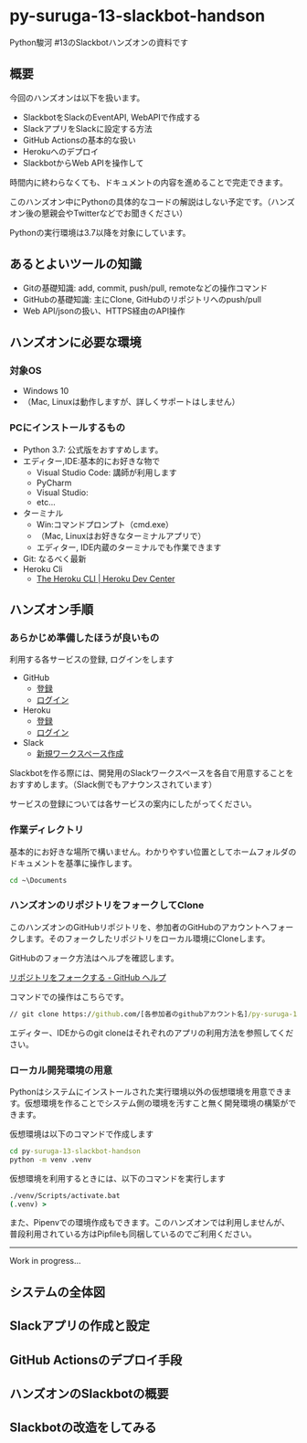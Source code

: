 # py-suruga-13-slackbot-handson

Python駿河 #13のSlackbotハンズオンの資料です

## 概要

今回のハンズオンは以下を扱います。

- SlackbotをSlackのEventAPI, WebAPIで作成する
- SlackアプリをSlackに設定する方法
- GitHub Actionsの基本的な扱い
- Herokuへのデプロイ
- SlackbotからWeb APIを操作して

時間内に終わらなくても、ドキュメントの内容を進めることで完走できます。

このハンズオン中にPythonの具体的なコードの解説はしない予定です。（ハンズオン後の懇親会やTwitterなどでお聞きください）

Pythonの実行環境は3.7以降を対象にしています。

## あるとよいツールの知識

- Gitの基礎知識: add, commit, push/pull, remoteなどの操作コマンド
- GitHubの基礎知識: 主にClone, GitHubのリポジトリへのpush/pull
- Web API/jsonの扱い、HTTPS経由のAPI操作

## ハンズオンに必要な環境

### 対象OS

- Windows 10
- （Mac, Linuxは動作しますが、詳しくサポートはしません）

### PCにインストールするもの

- Python 3.7: 公式版をおすすめします。
- エディター,IDE:基本的にお好きな物で
  - Visual Studio Code: 講師が利用します
  - PyCharm
  - Visual Studio:
  - etc...
- ターミナル
  - Win:コマンドプロンプト（cmd.exe）
  - （Mac, Linuxはお好きなターミナルアプリで）
  - エディター, IDE内蔵のターミナルでも作業できます
- Git: なるべく最新
- Heroku Cli
  - [The Heroku CLI | Heroku Dev Center](https://devcenter.heroku.com/articles/heroku-cli#download-and-install)

## ハンズオン手順

### あらかじめ準備したほうが良いもの

利用する各サービスの登録, ログインをします

- GitHub
  - [登録](https://github.com/join)
  - [ログイン](https://github.com/login)
- Heroku
  - [登録](https://signup.heroku.com/jp)
  - [ログイン](https://id.heroku.com/login)
- Slack
  - [新規ワークスペース作成](https://slack.com/get-started#/create)

Slackbotを作る際には、開発用のSlackワークスペースを各自で用意することをおすすめします。（Slack側でもアナウンスされています）

サービスの登録については各サービスの案内にしたがってください。

### 作業ディレクトリ

基本的にお好きな場所で構いません。わかりやすい位置としてホームフォルダのドキュメントを基準に操作します。

```cmd
cd ~\Documents
```

### ハンズオンのリポジトリをフォークしてClone

このハンズオンのGitHubリポジトリを、参加者のGitHubのアカウントへフォークします。そのフォークしたリポジトリをローカル環境にCloneします。

GitHubのフォーク方法はヘルプを確認します。

[リポジトリをフォークする - GitHub ヘルプ](https://help.github.com/ja/github/getting-started-with-github/fork-a-repo)

コマンドでの操作はこちらです。

```cmd
// git clone https://github.com/[各参加者のgithubアカウント名]/py-suruga-13-slackbot-handson.git
```

エディター、IDEからのgit cloneはそれぞれのアプリの利用方法を参照してください。

### ローカル開発環境の用意

Pythonはシステムにインストールされた実行環境以外の仮想環境を用意できます。仮想環境を作ることでシステム側の環境を汚すこと無く開発環境の構築ができます。

仮想環境は以下のコマンドで作成します

```cmd
cd py-suruga-13-slackbot-handson
python -m venv .venv
```

仮想環境を利用するときには、以下のコマンドを実行します

```cmd
./venv/Scripts/activate.bat
(.venv) >
```

また、Pipenvでの環境作成もできます。このハンズオンでは利用しませんが、普段利用されている方はPipfileも同梱しているのでご利用ください。

---

Work in progress...

## システムの全体図

## Slackアプリの作成と設定

## GitHub Actionsのデプロイ手段

## ハンズオンのSlackbotの概要

## Slackbotの改造をしてみる
